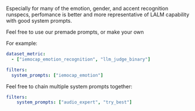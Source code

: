 Especially for many of the emotion, gender, and accent recognition runspecs, perfomance is better and more representative of LALM capability with good system prompts.

Feel free to use our premade prompts, or make your own

For example:

```yaml
dataset_metric: 
  - ["iemocap_emotion_recognition", "llm_judge_binary"]

filters:
  system_prompts: ["iemocap_emotion"] 
```

Feel free to chain multiple system prompts together:

```yaml
filters:
    system_prompts: ["audio_expert", "try_best"]
```
